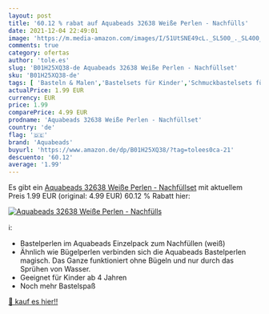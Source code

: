 ```yaml
---
layout: post
title: '60.12 % rabat auf Aquabeads 32638 Weiße Perlen - Nachfülls'
date: 2021-12-04 22:49:01
image: 'https://m.media-amazon.com/images/I/51UtSNE49cL._SL500_._SL400_.jpg'
comments: true
category: ofertas
author: 'tole.es'
slug: 'B01H25XQ38-de Aquabeads 32638 Weiße Perlen - Nachfüllset'
sku: 'B01H25XQ38-de'
tags: [ 'Basteln & Malen','Bastelsets für Kinder','Schmuckbastelsets für Kinder','Spielzeug','aquabeads', ]
actualPrice: 1.99 EUR
currency: EUR
price: 1.99
comparePrice: 4.99 EUR
prodname: 'Aquabeads 32638 Weiße Perlen - Nachfüllset'
country: 'de'
flag: '🇩🇪'
brand: 'Aquabeads'
buyurl: 'https://www.amazon.de/dp/B01H25XQ38/?tag=tolees0ca-21'
descuento: '60.12'
average: '1.99'
---
```


Es gibt ein [Aquabeads 32638 Weiße Perlen - Nachfüllset](https://www.amazon.de/dp/B01H25XQ38/?tag=tolees0ca-21) mit aktuellem Preis 1.99 EUR (original: 4.99 EUR) 60.12 % Rabatt hier:

[![Aquabeads 32638 Weiße Perlen - Nachfülls](https://m.media-amazon.com/images/I/51UtSNE49cL._SL500_._SL400_.jpg)](https://www.amazon.de/dp/B01H25XQ38/?tag=tolees0ca-21)

ℹ️:

- Bastelperlen im Aquabeads Einzelpack zum Nachfüllen (weiß)
- Ähnlich wie Bügelperlen verbinden sich die Aquabeads Bastelperlen magisch. Das Ganze funktioniert ohne Bügeln und nur durch das Sprühen von Wasser.
- Geeignet für Kinder ab 4 Jahren
- Noch mehr Bastelspaß

[🛒 kauf es hier!!](https://www.amazon.de/dp/B01H25XQ38/?tag=tolees0ca-21)

